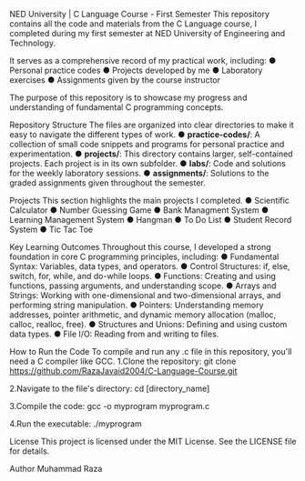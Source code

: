 NED University | C Language Course - First Semester
This repository contains all the code and materials from the C Language course,
I completed during my first semester at NED University of Engineering and Technology.

It serves as a comprehensive record of my practical work, including:
● Personal practice codes
● Projects developed by me
● Laboratory exercises
● Assignments given by the course instructor

The purpose of this repository is to showcase my progress and understanding of fundamental C programming concepts.

Repository Structure
The files are organized into clear directories to make it easy to navigate the different types of work.
● **practice-codes/**: A collection of small code snippets and programs for personal practice and experimentation.
● **projects/**: This directory contains larger, self-contained projects. Each project is in its own subfolder.
● **labs/**: Code and solutions for the weekly laboratory sessions.
● **assignments/**: Solutions to the graded assignments given throughout the semester.

Projects
This section highlights the main projects I completed.
● Scientific Calculator
● Number Guessing Game
● Bank Managment System
● Learning Management System
● Hangman
● To Do List
● Student Record System
● Tic Tac Toe

Key Learning Outcomes
Throughout this course, I developed a strong foundation in core C programming principles, including:
● Fundamental Syntax: Variables, data types, and operators.
● Control Structures: if, else, switch, for, while, and do-while loops.
● Functions: Creating and using functions, passing arguments, and understanding scope.
● Arrays and Strings: Working with one-dimensional and two-dimensional arrays, and performing string manipulation.
● Pointers: Understanding memory addresses, pointer arithmetic, and dynamic memory allocation (malloc, calloc, realloc, free).
● Structures and Unions: Defining and using custom data types.
● File I/O: Reading from and writing to files.

How to Run the Code
To compile and run any .c file in this repository, you'll need a C compiler like GCC.
1.Clone the repository:
git clone https://github.com/RazaJavaid2004/C-Language-Course.git

2.Navigate to the file's directory:
cd [directory_name]

3.Compile the code:
gcc -o myprogram myprogram.c

4.Run the executable:
./myprogram

License
This project is licensed under the MIT License. See the LICENSE file for details.

Author
Muhammad Raza
